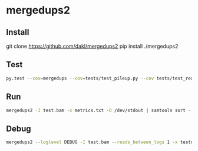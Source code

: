 # mergedups2

## Install

git clone https://github.com/dakl/mergedups2
pip install ./mergedups2

## Test

~~~bash
py.test --cov=mergedups --cov=tests/test_pileup.py --cov tests/test_readmerger.py --cov-report=html -v
~~~

## Run

~~~bash
mergedups2 -I test.bam -x metrics.txt -O /dev/stdout | samtools sort - testout-sort
~~~

## Debug

~~~bash
mergedups2 --loglevel DEBUG -I test.bam --reads_between_logs 1 -x testout.metrics -O /dev/stdout | samtools sort - testout-sort
~~~